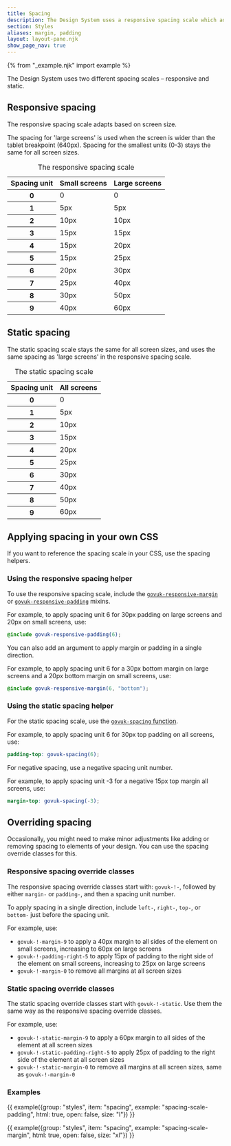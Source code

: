 ```yaml
---
title: Spacing
description: The Design System uses a responsive spacing scale which adapts based on screen size
section: Styles
aliases: margin, padding
layout: layout-pane.njk
show_page_nav: true
---
```


{% from "_example.njk" import example %}

The Design System uses two different spacing scales – responsive and static.

## Responsive spacing

The responsive spacing scale adapts based on screen size.

The spacing for 'large screens' is used when the screen is wider than the tablet breakpoint (640px). Spacing for the smallest units (0-3) stays the same for all screen sizes.

<table class="govuk-table app-table--constrained">
  <caption class="govuk-table__caption small govuk-visually-hidden">The responsive spacing scale</caption>
  <thead>
    <tr>
      <th class="govuk-table__header" scope="col">Spacing unit</th>
      <th class="govuk-table__header govuk-table__header--numeric" scope="col">Small screens</th>
      <th class="govuk-table__header govuk-table__header--numeric" scope="col">Large screens</th>
    </tr>
  </thead>
  <tbody>
    <tr>
      <th class="govuk-table__header" scope="row">0</th>
      <td class="govuk-table__cell govuk-table__cell--numeric">0</td>
      <td class="govuk-table__cell govuk-table__cell--numeric">0</td>
    </tr>
    <tr>
      <th class="govuk-table__header" scope="row">1</th>
      <td class="govuk-table__cell govuk-table__cell--numeric">5px</td>
      <td class="govuk-table__cell govuk-table__cell--numeric">5px</td>
    </tr>
    <tr>
      <th class="govuk-table__header" scope="row">2</th>
      <td class="govuk-table__cell govuk-table__cell--numeric">10px</td>
      <td class="govuk-table__cell govuk-table__cell--numeric">10px</td>
    </tr>
    <tr>
      <th class="govuk-table__header" scope="row">3</th>
      <td class="govuk-table__cell govuk-table__cell--numeric">15px</td>
      <td class="govuk-table__cell govuk-table__cell--numeric">15px</td>
    </tr>
    <tr>
      <th class="govuk-table__header" scope="row">4</th>
      <td class="govuk-table__cell govuk-table__cell--numeric">15px</td>
      <td class="govuk-table__cell govuk-table__cell--numeric">20px</td>
    </tr>
    <tr>
      <th class="govuk-table__header" scope="row">5</th>
      <td class="govuk-table__cell govuk-table__cell--numeric">15px</td>
      <td class="govuk-table__cell govuk-table__cell--numeric">25px</td>
    </tr>
    <tr>
      <th class="govuk-table__header" scope="row">6</th>
      <td class="govuk-table__cell govuk-table__cell--numeric">20px</td>
      <td class="govuk-table__cell govuk-table__cell--numeric">30px</td>
    </tr>
    <tr>
      <th class="govuk-table__header" scope="row">7</th>
      <td class="govuk-table__cell govuk-table__cell--numeric">25px</td>
      <td class="govuk-table__cell govuk-table__cell--numeric">40px</td>
    </tr>
    <tr>
      <th class="govuk-table__header" scope="row">8</th>
      <td class="govuk-table__cell govuk-table__cell--numeric">30px</td>
      <td class="govuk-table__cell govuk-table__cell--numeric">50px</td>
    </tr>
    <tr>
      <th class="govuk-table__header" scope="row">9</th>
      <td class="govuk-table__cell govuk-table__cell--numeric">40px</td>
      <td class="govuk-table__cell govuk-table__cell--numeric">60px</td>
    </tr>
  </tbody>
</table>

## Static spacing

The static spacing scale stays the same for all screen sizes, and uses the same spacing as 'large screens' in the responsive spacing scale.

<table class="govuk-table app-table--constrained">
  <caption class="govuk-table__caption small govuk-visually-hidden">The static spacing scale</caption>
  <thead>
    <tr>
      <th class="govuk-table__header" scope="col">Spacing unit</th>
      <th class="govuk-table__header govuk-table__header--numeric" scope="col">All screens</th>
    </tr>
  </thead>
  <tbody>
    <tr>
      <th class="govuk-table__header" scope="row">0</th>
      <td class="govuk-table__cell govuk-table__cell--numeric">0</td>
    </tr>
    <tr>
      <th class="govuk-table__header" scope="row">1</th>
      <td class="govuk-table__cell govuk-table__cell--numeric">5px</td>
    </tr>
    <tr>
      <th class="govuk-table__header" scope="row">2</th>
      <td class="govuk-table__cell govuk-table__cell--numeric">10px</td>
    </tr>
    <tr>
      <th class="govuk-table__header" scope="row">3</th>
      <td class="govuk-table__cell govuk-table__cell--numeric">15px</td>
    </tr>
    <tr>
      <th class="govuk-table__header" scope="row">4</th>
      <td class="govuk-table__cell govuk-table__cell--numeric">20px</td>
    </tr>
    <tr>
      <th class="govuk-table__header" scope="row">5</th>
      <td class="govuk-table__cell govuk-table__cell--numeric">25px</td>
    </tr>
    <tr>
      <th class="govuk-table__header" scope="row">6</th>
      <td class="govuk-table__cell govuk-table__cell--numeric">30px</td>
    </tr>
    <tr>
      <th class="govuk-table__header" scope="row">7</th>
      <td class="govuk-table__cell govuk-table__cell--numeric">40px</td>
    </tr>
    <tr>
      <th class="govuk-table__header" scope="row">8</th>
      <td class="govuk-table__cell govuk-table__cell--numeric">50px</td>
    </tr>
    <tr>
      <th class="govuk-table__header" scope="row">9</th>
      <td class="govuk-table__cell govuk-table__cell--numeric">60px</td>
    </tr>
  </tbody>
</table>

## Applying spacing in your own CSS

If you want to reference the spacing scale in your CSS, use the spacing helpers.

### Using the responsive spacing helper

To use the responsive spacing scale, include the [`govuk-responsive-margin`](https://frontend.design-system.service.gov.uk/sass-api-reference/#govuk-responsive-margin) or [`govuk-responsive-padding`](https://frontend.design-system.service.gov.uk/sass-api-reference/#govuk-responsive-padding) mixins.

For example, to apply spacing unit 6 for 30px padding on large screens and 20px on small screens, use:

```scss
@include govuk-responsive-padding(6);
```

You can also add an argument to apply margin or padding in a single direction.

For example, to apply spacing unit 6 for a 30px bottom margin on large screens and a 20px bottom margin on small screens, use:

```scss
@include govuk-responsive-margin(6, "bottom");
```

### Using the static spacing helper

For the static spacing scale, use the [`govuk-spacing` function](https://frontend.design-system.service.gov.uk/sass-api-reference/#govuk-spacing).

For example, to apply spacing unit 6 for 30px top padding on all screens, use:

```scss
padding-top: govuk-spacing(6);
```

For negative spacing, use a negative spacing unit number.

For example, to apply spacing unit -3 for a negative 15px top margin all screens, use:

```scss
margin-top: govuk-spacing(-3);
```

## Overriding spacing

Occasionally, you might need to make minor adjustments like adding or removing spacing to elements of your design. You can use the spacing override classes for this.

### Responsive spacing override classes

The responsive spacing override classes start with: `govuk-!-`, followed by either `margin-` or `padding-`, and then a spacing unit number.

To apply spacing in a single direction, include `left-`, `right-`, `top-`, or `bottom-` just before the spacing unit.

For example, use:

- `govuk-!-margin-9` to apply a 40px margin to all sides of the element on small screens, increasing to 60px on large screens
- `govuk-!-padding-right-5` to apply 15px of padding to the right side of the element on small screens, increasing to 25px on large screens
- `govuk-!-margin-0` to remove all margins at all screen sizes

### Static spacing override classes

The static spacing override classes start with `govuk-!-static`. Use them the same way as the responsive spacing override classes.

For example, use:

- `govuk-!-static-margin-9` to apply a 60px margin to all sides of the element at all screen sizes
- `govuk-!-static-padding-right-5` to apply 25px of padding to the right side of the element at all screen sizes
- `govuk-!-static-margin-0` to remove all margins at all screen sizes, same as `govuk-!-margin-0`

### Examples

{{ example({group: "styles", item: "spacing", example: "spacing-scale-padding", html: true, open: false, size: "l"}) }}

{{ example({group: "styles", item: "spacing", example: "spacing-scale-margin", html: true, open: false, size: "xl"}) }}
